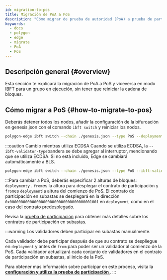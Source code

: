 ```yaml
---
id: migration-to-pos
title: Migración de PoA a PoS
description: "Cómo migrar de prueba de autoridad (PoA) a prueba de participación (PoS) y viceversa en modo IBFT "
keywords:
  - docs
  - polygon
  - edge
  - migrate
  - PoA
  - PoS
---
```


## Descripción general {#overview}

Esta sección te explicará la migración de PoA a PoS y viceversa en modo IBFT para un grupo en ejecución, sin tener que reiniciar la cadena de bloques.

## Cómo migrar a PoS {#how-to-migrate-to-pos}

Deberás detener todos los nodos, añadir la configuración de la bifurcación en genesis.json con el comando `ibft switch` y reiniciar los nodos.

````bash
polygon-edge ibft switch --chain ./genesis.json --type PoS --deployment 100 --from 200
````
:::caution Cambio mientras utiliza ECDSA
Cuando se utiliza ECDSA, la `--ibft-validator-type`bandera se debe agregar al interruptor, mencionando que se utiliza ECDSA. Si no está incluido, Edge se cambiará automáticamente a BLS.

````bash
polygon-edge ibft switch --chain ./genesis.json --type PoS --ibft-validator-type ecdsa --deployment 100 --from 200
````
:::Para cambiar a PoS, deberás especificar 2 alturas de bloques: `deployment`y . `from`es la altura para desplegar el contrato de participación y `from`es `deployment`la altura del comienzo de PoS. El contrato de participación en subastas se desplegará en la dirección `0x0000000000000000000000000000000000001001` en `deployment`, como en el caso del contrato predesplegado.

Revisa la [prueba de participación](/docs/edge/consensus/pos-concepts) para obtener más detalles sobre los contratos de participación en subastas.

:::warning Los validadores deben participar en subastas manualmente.

Cada validador debe participar después de que su contrato se despliegue en `deployment` y antes de `from` para poder ser un validador al comienzo de la PoS. Cada validador actualizará cada conjunto de validadores en el contrato de participación en subastas, al inicio de la PoS.

Para obtener más información sobre participar en este proceso, visita la **[configuración y utiliza la prueba de participación ](/docs/edge/consensus/pos-stake-unstake)**.
:::
